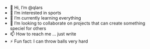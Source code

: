 - 👋 Hi, I’m @qlars
- 👀 I’m interested in sports 
- 🌱 I’m currently learning everything
- 💞️ I’m looking to collaborate on projects that can create something speciel for others
- 📫 How to reach me ... just write
- ⚡ Fun fact: I can throw balls very hard

<!---
qlars/qlars is a ✨ special ✨ repository because its `README.md` (this file) appears on your GitHub profile.
You can click the Preview link to take a look at your changes.
--->
